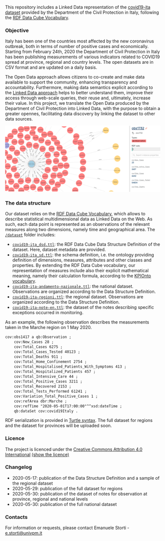 
This repository includes a Linked Data representation of the [covid19-ita dataset](https://github.com/pcm-dpc/COVID-19) provided by the Department of the Civil Protection in Italy, following the [RDF Data Cube Vocabulary](https://www.w3.org/TR/vocab-data-cube/).

### Objective

Italy has been one of the countries most affected by the new coronavirus outbreak, both in terms of number of positive cases and economically. Starting from February 24th, 2020 the Department of Civil Protection in Italy has been publishing measurements of various indicators related to COVID19 spread at province, regional and country levels. The open datasets are in CSV format and are updated on a daily basis. 

The Open Data approach allows citizens to co-create and make data available to support the community, enhancing transparency and accountability. Furthermore, making data semantics explicit according to the [Linked Data approach](https://www.w3.org/standards/semanticweb/data.html) helps to better understand them, improve their access through web-scale queries, their reuse and, ultimately, increase their value. 
In this project, we translate the Open Data produced by the Department of Civil Protection into Linked Data, with the purpose to obtain a greater opennes, facilitating data discovery by linking the dataset to other data sources. 

![graph example](/resources/graph.png)

### The data structure
Our dataset relies on the [RDF Data Cube Vocabulary](https://www.w3.org/TR/vocab-data-cube/), which allows to describe statistical multidimensional data as Linked Data on the Web. As such, each data point is represented as an observations of the relevant measures along two dimensions, namely time and geographical area. 
The [`/dataset`](/dataset) folder includes:

* [`covid19-ita_dsd.ttl`](/dataset/covid19-ita_dsd.ttl): the RDF Data Cube Data Structure Definition of the dataset. Here, dataset metadata are provided.
* [`covid19-ita_sd.ttl`](/dataset/covid19-ita_sd.ttl): the schema definition, i.e. the ontology providing definition of dimensions, measures, attributes and other classes and properties. By extending the RDF Data Cube vocabulary, our representation of measures include also their explicit mathematical meaning, namely their calculation formula, according to the [KPIOnto vocabulary](http://w3id.org/kpionto).
* [`covid19-ita-andamento-nazionale.ttl`](/dataset/covid19-ita-andamento-nazionale.ttl): the national dataset. Observations are organized according to the Data Structure Definition. 
* [`covid19-ita-regioni.ttl`](/dataset/covid19-ita-regioni.ttl): the regional dataset. Observations are organized according to the Data Structure Definition. 
* [`covid19-ita-note-en.ttl`](/dataset/covid19-ita-note-en.ttl): the dataset of the notes describing specific exceptions occurred in monitoring.

As an example, the following observation describes the measurements taken in the Marche region on 1 May 2020.

```
cov:obs1417 a qb:Observation ;
    cov:New_Cases 28 ;
    cov:Total_Cases 6275 ;
    cov:Total_Cases_Tested 40123 ;
    cov:Total_Deaths 911 ;
    cov:Total_Home_Confinement 2754 ;
    cov:Total_Hospitalised_Patients_With_Symptoms 413 ;
    cov:Total_Hospitalized_Patients 457 ;
    cov:Total_Intensive_Care 44 ;
    cov:Total_Positive_Cases 3211 ;
    cov:Total_Recovered 2153 ;
    cov:Total_Tests_Performed 61241 ;
    cov:Variation_Total_Positive_Cases 1 ;
    cov:refArea dbr:Marche ;
    cov:refTime "2020-05-01T17:00:00"^^xsd:dateTime ;
    qb:dataSet cov:covid19Italy .
```

RDF serialization is provided in [Turtle syntax](https://www.w3.org/TR/turtle/). 
The full dataset for regions and the dataset for provinces will be uploaded soon.


### Licence
The project is licenced under the [Creative Commons Attribution 4.0 International](https://creativecommons.org/licenses/by/4.0/deed.it) [(show the licence)](LICENCE)

### Changelog
* 2020-05-17: publication of the Data Structure Definition and a sample of the regional dataset
* 2020-05-29: publication of the full dataset for regions
* 2020-05-30: publication of the dataset of notes for observation at province, regional and national levels
* 2020-05-30: publication of the full national dataset
 
### Contacts
For information or requests, please contact Emanuele Storti - <e.storti@univpm.it>
